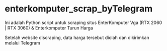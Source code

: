 # enterkomputer_scrap_byTelegram

Ini adalah Python script untuk scraping situs EnterKomputer Vga (RTX 2060 | RTX 3060) & Enterkomputer Turun Harga

Setelah website discraping, data harga tersebut diolah dan dikirimkan melalui Telegram
